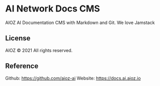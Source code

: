 # AI Network Docs CMS

AIOZ AI Documentation CMS with Markdown and Git.
We love Jamstack

## License
AIOZ © 2021 All rights reserved.

## Reference
Github: https://github.com/aioz-ai
Website: https://docs.ai.aioz.io

